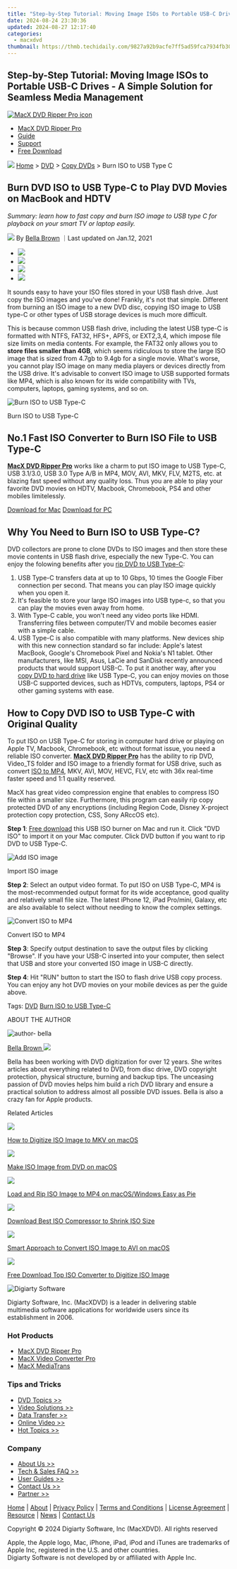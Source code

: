 ```yaml
---
title: "Step-by-Step Tutorial: Moving Image ISOs to Portable USB-C Drives - A Simple Solution for Seamless Media Management"
date: 2024-08-24 23:30:36
updated: 2024-08-27 12:17:40
categories:
  - macxdvd
thumbnail: https://thmb.techidaily.com/9827a92b9acfe7ff5ad59fca7934fb301cf15e62dfa6be6fe2bedc9f0e414ea5.jpg
---
```


## Step-by-Step Tutorial: Moving Image ISOs to Portable USB-C Drives - A Simple Solution for Seamless Media Management

[![MacX DVD Ripper Pro icon](https://www.macxdvd.com/mac-dvd-video-converter-how-to/../image-style/new-seo/icon12.png)](https://tools.techidaily.com/macxdvd/products/)

* [MacX DVD Ripper Pro](https://tools.techidaily.com/macxdvd/products/)
* [Guide](https://tools.techidaily.com/macxdvd/products/)
* [Support](https://tools.techidaily.com/macxdvd/products/)
* [Free Download](https://tools.techidaily.com/macxdvd/products/)



![](https://www.macxdvd.com/mac-dvd-video-converter-how-to/../image-style/new-seo/icon7.png) [Home](https://tools.techidaily.com/macxdvd/products/) \> [DVD](https://tools.techidaily.com/macxdvd/products/) \> [Copy DVDs](https://tools.techidaily.com/macxdvd/products/) \> Burn ISO to USB Type C

## Burn DVD ISO to USB Type-C to Play DVD Movies on MacBook and HDTV



_Summary: learn how to fast copy and burn ISO image to USB type C for playback on your smart TV or laptop easily._

![](https://www.macxdvd.com/mac-dvd-video-converter-how-to/../image-style/new-seo/icon6.png) By [Bella Brown](https://tools.techidaily.com/macxdvd/products/) ｜Last updated on Jan.12, 2021

* [![](https://www.macxdvd.com/mac-dvd-video-converter-how-to/../image-style/new-seo/share-fa.jpg)](https://www.facebook.com/sharer/sharer.php?u=https://www.macxdvd.com/mac-dvd-video-converter-how-to/burn-iso-to-usb-type-c.htm)
* [![](https://www.macxdvd.com/mac-dvd-video-converter-how-to/../image-style/new-seo/share-tw.jpg)](https://twitter.com/intent/tweet?url=https://www.macxdvd.com/mac-dvd-video-converter-how-to/burn-iso-to-usb-type-c.htm&text=)
* [![](https://www.macxdvd.com/mac-dvd-video-converter-how-to/../image-style/new-seo/share-email.jpg)](https://www.macxdvd.com/mac-dvd-video-converter-how-to/mailto:info@example.com?&subject=&body=https://www.macxdvd.com/mac-dvd-video-converter-how-to/burn-iso-to-usb-type-c.htm)
* [![](https://www.macxdvd.com/mac-dvd-video-converter-how-to/../image-style/new-seo/share-in.jpg)](https://www.linkedin.com/shareArticle?mini=true&url=https://www.macxdvd.com/mac-dvd-video-converter-how-to/burn-iso-to-usb-type-c.htm&title=&summary=&source=)

It sounds easy to have your ISO files stored in your USB flash drive. Just copy the ISO images and you've done! Frankly, it's not that simple. Different from burning an ISO image to a new DVD disc, copying ISO image to USB type-C or other types of USB storage devices is much more difficult. 

This is because common USB flash drive, including the latest USB type-C is formatted with NTFS, FAT32, HFS+, APFS, or EXT2,3,4, which impose file size limits on media contents. For example, the FAT32 only allows you to **store files smaller than 4GB**, which seems ridiculous to store the large ISO image that is sized from 4.7gb to 9.4gb for a single movie. What's worse, you cannot play ISO image on many media players or devices directly from the USB drive. It's advisable to convert ISO image to USB supported formats like MP4, which is also known for its wide compatibility with TVs, computers, laptops, gaming systems, and so on.

![Burn ISO to USB Type-C](https://www.macxdvd.com/mac-dvd-video-converter-how-to/article-image/iso-usb-c.jpg) 

Burn ISO to USB Type-C

## No.1 Fast ISO Converter to Burn ISO File to USB Type-C

[**MacX DVD Ripper Pro**](https://tools.techidaily.com/macxdvd/products/) works like a charm to put ISO image to USB Type-C, USB 3.1/3.0, USB 3.0 Type A/B in MP4, MOV, AVI, MKV, FLV, M2TS, etc. at blazing fast speed without any quality loss. Thus you are able to play your favorite DVD movies on HDTV, Macbook, Chromebook, PS4 and other mobiles limitelessly.

[Download for Mac](https://tools.techidaily.com/macxdvd/products/) [Download for PC](https://tools.techidaily.com/macxdvd/products/) 

## Why You Need to Burn ISO to USB Type-C?

DVD collectors are prone to clone DVDs to ISO images and then store these movie contents in USB flash drive, especially the new Type-C. You can enjoy the folowing benefits after you [rip DVD to USB Type-C](https://tools.techidaily.com/macxdvd/products/):

1. USB Type-C transfers data at up to 10 Gbps, 10 times the Google Fiber connection per second. That means you can play ISO image quickly when you open it.
2. It's feasible to store your large ISO images into USB type-c, so that you can play the movies even away from home.
3. With Type-C cable, you won't need any video ports like HDMI. Transferring files between computer/TV and mobile becomes easier with a simple cable.
4. USB Type-C is also compatible with many platforms. New devices ship with this new connection standard so far include: Apple's latest MacBook, Google's Chromebook Pixel and Nokia's N1 tablet. Other manufacturers, like MSI, Asus, LaCie and SanDisk recently announced products that would support USB-C. To put it another way, after you [copy DVD to hard drive](https://tools.techidaily.com/macxdvd/products/) like USB Type-C, you can enjoy movies on those USB-C supported devices, such as HDTVs, computers, laptops, PS4 or other gaming systems with ease.

## How to Copy DVD ISO to USB Type-C with Original Quality 

To put ISO on USB Type-C for storing in computer hard drive or playing on Apple TV, Macbook, Chromebook, etc without format issue, you need a reliable ISO converter. [**MacX DVD Ripper Pro**](https://tools.techidaily.com/macxdvd/products/) has the ability to rip DVD, Video\_TS folder and ISO image to a friendly format for USB drive, such as convert [ISO to MP4](https://tools.techidaily.com/macxdvd/products/), MKV, AVI, MOV, HEVC, FLV, etc with 36x real-time faster speed and 1:1 quality reserved. 

MacX has great video compression engine that enables to compress ISO file within a smaller size. Furthermore, this program can easily rip copy protected DVD of any encryptions (including Region Code, Disney X-project protection copy protection, CSS, Sony ARccOS etc). 

**Step 1**: [Free download](https://tools.techidaily.com/macxdvd/products/) this USB ISO burner on Mac and run it. Click "DVD ISO" to import it on your Mac computer. Click DVD button if you want to rip DVD to USB Type-C.

![Add ISO image](https://www.macxdvd.com/mac-dvd-video-converter-how-to/article-image/convert-iso-dvd.jpg) 

Import ISO image

**Step 2**: Select an output video format. To put ISO on USB Type-C, MP4 is the most-recommended output format for its wide acceptance, good quality and relatively small file size. The latest iPhone 12, iPad Pro/mini, Galaxy, etc are also available to select without needing to know the complex settings. 

![Convert ISO to MP4](https://www.macxdvd.com/mac-dvd-video-converter-how-to/article-image/convert-iso-mp4.jpg) 

Convert ISO to MP4

**Step 3**: Specify output destination to save the output files by clicking "Browse". If you have your USB-C inserted into your computer, then select that USB and store your converted ISO image in USB-C directly. 

**Step 4**: Hit "RUN" button to start the ISO to flash drive USB copy process. You can enjoy any hot DVD movies on your mobile devices as per the guide above. 

Tags: [DVD](https://tools.techidaily.com/macxdvd/products/) [Burn ISO to USB Type-C](https://tools.techidaily.com/macxdvd/products/) 

ABOUT THE AUTHOR

![author- bella](https://www.macxdvd.com/mac-dvd-video-converter-how-to/../image-style/new-seo/bella.png) 

[Bella Brown ![](https://www.macxdvd.com/mac-dvd-video-converter-how-to/../image-style/new-seo/share-in1.jpg)](https://www.linkedin.com/in/bella-brown-920145104/) 

Bella has been working with DVD digitization for over 12 years. She writes articles about everything related to DVD, from disc drive, DVD copyright protection, physical structure, burning and backup tips. The unceasing passion of DVD movies helps him build a rich DVD library and ensure a practical solution to address almost all possible DVD issues. Bella is also a crazy fan for Apple products.



Related Articles

![](https://www.macxdvd.com/mac-dvd-video-converter-how-to/../image-style/new-seo/pic7.jpg)

[How to Digitize ISO Image to MKV on macOS](https://tools.techidaily.com/macxdvd/products/) 

![](https://www.macxdvd.com/mac-dvd-video-converter-how-to/../image-style/new-seo/pic6.jpg)

[Make ISO Image from DVD on macOS](https://tools.techidaily.com/macxdvd/products/) 

![](https://www.macxdvd.com/mac-dvd-video-converter-how-to/../image-style/new-seo/pic5.jpg)

[Load and Rip ISO Image to MP4 on macOS/Windows Easy as Pie](https://tools.techidaily.com/macxdvd/products/) 

![](https://www.macxdvd.com/mac-dvd-video-converter-how-to/../image-style/new-seo/pic4.jpg)

[Download Best ISO Compressor to Shrink ISO Size](https://tools.techidaily.com/macxdvd/products/) 

![](https://www.macxdvd.com/mac-dvd-video-converter-how-to/../image-style/new-seo/pic3.jpg)

[Smart Approach to Convert ISO Image to AVI on macOS](https://tools.techidaily.com/macxdvd/products/) 

![](https://www.macxdvd.com/mac-dvd-video-converter-how-to/../image-style/new-seo/pic2.jpg)

[Free Download Top ISO Converter to Digitize ISO Image](https://tools.techidaily.com/macxdvd/products/) 



![Digiarty Software](https://www.macxdvd.com/mac-dvd-video-converter-how-to/../icon/logo.png) 

Digiarty Software, Inc. (MacXDVD) is a leader in delivering stable multimedia software applications for worldwide users since its establishment in 2006.

### Hot Products

* [MacX DVD Ripper Pro](https://tools.techidaily.com/macxdvd/products/)
* [MacX Video Converter Pro](https://tools.techidaily.com/macxdvd/products/)
* [MacX MediaTrans](https://tools.techidaily.com/macxdvd/products/)

### Tips and Tricks

* [DVD Topics >>](https://tools.techidaily.com/macxdvd/products/)
* [Video Solutions >>](https://tools.techidaily.com/macxdvd/products/)
* [Data Transfer >>](https://tools.techidaily.com/macxdvd/products/)
* [Online Video >>](https://tools.techidaily.com/macxdvd/products/)
* [Hot Topics >>](https://tools.techidaily.com/macxdvd/products/)

### Company

* [About Us >>](https://tools.techidaily.com/macxdvd/products/)
* [Tech & Sales FAQ >>](https://tools.techidaily.com/macxdvd/products/)
* [User Guides >>](https://tools.techidaily.com/macxdvd/products/)
* [Contact Us >>](https://tools.techidaily.com/macxdvd/products/)
* [Partner >>](https://tools.techidaily.com/macxdvd/products/)



[Home](https://tools.techidaily.com/macxdvd/products/) | [About](https://tools.techidaily.com/macxdvd/products/) | [Privacy Policy](https://tools.techidaily.com/macxdvd/products/) | [Terms and Conditions](https://tools.techidaily.com/macxdvd/products/) | [License Agreement](https://tools.techidaily.com/macxdvd/products/) | [Resource](https://tools.techidaily.com/macxdvd/products/) | [News](https://tools.techidaily.com/macxdvd/products/) | [Contact Us](https://tools.techidaily.com/macxdvd/products/)

Copyright © 2024 Digiarty Software, Inc (MacXDVD). All rights reserved

Apple, the Apple logo, Mac, iPhone, iPad, iPod and iTunes are trademarks of Apple Inc, registered in the U.S. and other countries.  
Digiarty Software is not developed by or affiliated with Apple Inc.

<ins class="adsbygoogle"
     style="display:block"
     data-ad-format="autorelaxed"
     data-ad-client="ca-pub-7571918770474297"
     data-ad-slot="1223367746"></ins>



<ins class="adsbygoogle"
     style="display:block"
     data-ad-client="ca-pub-7571918770474297"
     data-ad-slot="8358498916"
     data-ad-format="auto"
     data-full-width-responsive="true"></ins>
